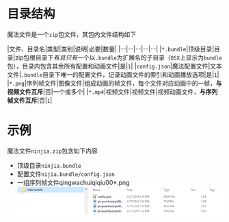 # 目录结构

魔法文件是一个`zip`包文件，其包内文件结构如下

|文件、目录名|类型|类别|说明|必要|数量|
|--|--|--|--|--|
|`*.bundle`|顶级目录|目录|zip包根目录下*有且只有*一个以`.bundle`为扩展名的子目录（`OSX`上显示为`bundle`包），目录内包含其余所有配置和动画文件|是|`1`|
|`config.json`|魔法配置文件|文本文件|`.bundle`目录下唯一的配置文件，记录动画文件的索引和动画播放选项|是|`1`|
|`*.png`|序列帧文件|图像文件|组成动画的帧文件，每个文件对应动画中的一帧，**与视频文件互斥**|否|一个或多个|
|`*.mp4`|视频文件|视频文件|视频动画文件，**与序列帧文件互斥**|否|`1`|

# 示例
魔法文件`ninjia.zip`包含如下内容
+ 顶级目录`ninjia.bundle`
+ 配置文件`nijia.bundle/config.json`
+ 一组序列帧文件qingwachuiqiqiu00*.png
![](img/bundle.PNG)
